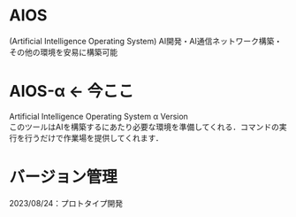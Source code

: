 # AIOS
(Artificial Intelligence Operating System) 
AI開発・AI通信ネットワーク構築・その他の環境を安易に構築可能

# AIOS-α <- 今ここ
Artificial Intelligence Operating System α Version  
このツールはAIを構築するにあたり必要な環境を準備してくれる．コマンドの実行を行うだけで作業場を提供してくれます．


# バージョン管理
2023/08/24：プロトタイプ開発
